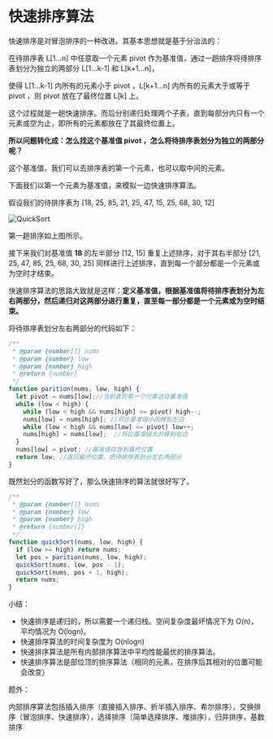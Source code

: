 # 快速排序算法

快速排序是对冒泡排序的一种改进。其基本思想就是基于分治法的：

在待排序表 L[1...n] 中任意取一个元素 pivot 作为基准值，通过一趟排序将待排序表划分为独立的两部分 L[1...k-1] 和 L[k+1...n]，

使得 L[1...k-1] 内所有的元素小于 pivot ，L[k+1...n] 内所有的元素大于或等于 pivot ，则 pivot 放在了最终位置 L[k] 上。

这个过程就是一趟快速排序。而后分别递归处理两个子表，直到每部分内只有一个元素或空为止，即所有的元素都放在了其最终位置上。

**所以问题转化成：怎么找这个基准值 pivot ，怎么将待排序表划分为独立的两部分呢？**

这个基准值，我们可以去排序表的第一个元素，也可以取中间的元素。

下面我们以第一个元素为基准值，来模拟一边快速排序算法。

假设我们的待排序表为 [18, 25, 85, 21, 25, 47, 15, 25, 68, 30, 12]

![QuickSort](https://gitee.com/zhengpj/imgdepot/raw/master/blog/quicksort.png)

第一趟排序如上图所示。

接下来我们对基准值 **18** 的左半部分 [12, 15] 重复上述排序，对于其右半部分 [21, 25, 47, 85, 25, 68, 30, 25] 同样进行上述排序，直到每一个部分都是一个元素或为空时才结束。

快速排序算法的思路大致就是这样：**定义基准值，根据基准值将待排序表划分为左右两部分，然后递归对这两部分进行重复，直至每一部分都是一个元素或为空时结束。**

将待排序表划分左右两部分的代码如下：

```javascript
/**
 * @param {number[]} nums
 * @param {number} low
 * @param {number} high
 * @return {number}
 */
function parition(nums, low, high) {
  let pivot = nums[low];//当前表的第一个元素这位基准值
  while (low < high) {
    while (low < high && nums[high] >= pivot) high--;
    nums[low] = nums[high]; //将比基准值小的移到左边
    while (low < high && nums[low] <= pivot) low++;
    nums[high] = nums[low];  //将比基准值大的移到右边
  }
  nums[low] = pivot; //基准值存放到最终位置
  return low; //返回最终位置，把待排序表划分左右两部分
}
```

既然划分的函数写好了，那么快速排序的算法就很好写了。

```javascript
/**
 * @param {number[]} nums
 * @param {number} low
 * @param {number} high
 * @return {number[]}
 */
function quickSort(nums, low, high) {
  if (low >= high) return nums;
  let pos = parition(nums, low, high);
  quickSort(nums, low, pos - 1);
  quickSort(nums, pos + 1, high);
  return nums;
}
```

小结：

- 快速排序是递归的，所以需要一个递归栈。空间复杂度最坏情况下为 O(n)，平均情况为 O(logn)。
- 快速排序算法的时间复杂度为 O(nlogn)
- 快速排序算法是所有内部排序算法中平均性能最优的排序算法。
- 快速排序算法是部位顶的排序算法（相同的元素，在排序后其相对的位置可能会改变）

题外：

内部排序算法包括插入排序（直接插入排序、折半插入排序、希尔排序），交换排序（冒泡排序、快速排序），选择排序（简单选择排序、堆排序），归并排序，基数排序
